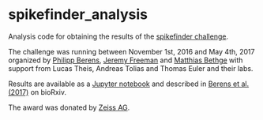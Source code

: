 # spikefinder_analysis

Analysis code for obtaining the results of the [spikefinder challenge](https://spikefinder.codeneuro.org).

The challenge was running between November 1st, 2016 and May 4th, 2017 organized by [Philipp Berens](http://berenslab.org), [Jeremy Freeman](https://github.com/freeman-lab) and [Matthias Bethge](http://www.bethgelab.org) with support from Lucas Theis, Andreas Tolias and Thomas Euler and their labs.

Results are available as a [Jupyter notebook](https://github.com/berenslab/spikefinder_analysis/blob/master/PaperFigures.ipynb) and described in [Berens et al. (2017)](http://www.biorxiv.org/content/early/2017/08/18/177956) on bioRxiv.

The award was donated by [Zeiss AG](www.zeiss.com).


